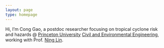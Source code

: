 ```yaml
---
layout: page
type: homepage
---
```


Hi, I’m Cong Gao, a postdoc researcher focusing on tropical cyclone risk and hazards @ [Princeton University](https://princeton.edu) [Civil and Environmental Engineering](https://cee.princeton.edu), working with Prof. [Ning Lin](https://ninglin.princeton.edu).

